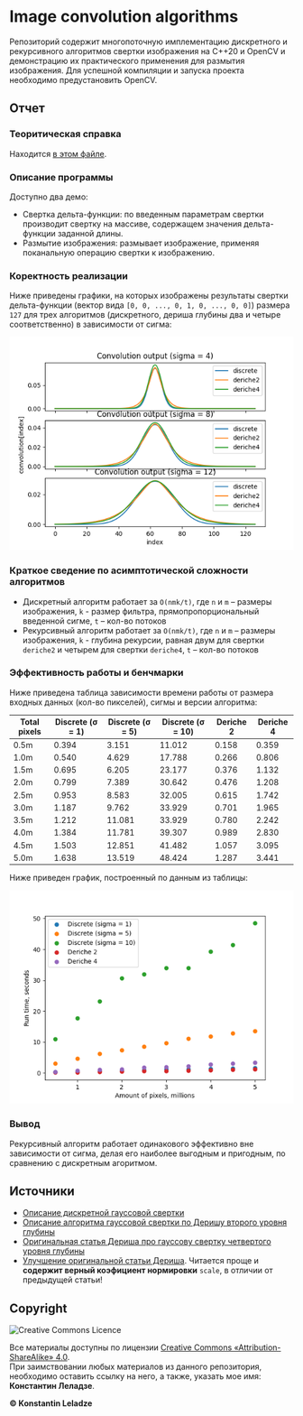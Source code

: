 # Image convolution algorithms

Репозиторий содержит многопоточную имплементацию дискретного и рекурсивного алгоритмов свертки изображения на C++20 и OpenCV и демонстрацию их практического применения для размытия изображения. Для успешной компиляции и запуска проекта необходимо предустановить OpenCV.

## Отчет

### Теоритическая справка
Находится [в этом файле](https://github.com/Costello1329/image-convolution-algorithms/blob/master/theory.pdf).

### Описание программы
Доступно два демо:
+ Свертка дельта-функции: по введенным параметрам свертки производит свертку на массиве, содержащем значения дельта-функции заданной длины.
+ Размытие изображения: размывает изображение, применяя поканальную операцию свертки к изображению.

### Коректность реализации
Ниже приведены графики, на которых изображены результаты свертки дельта-функции (вектор вида `[0, 0, ..., 0, 1, 0, ..., 0, 0]`) размера `127` для трех алгоритмов (дискретного, дериша глубины два и четыре соответственно) в зависимости от сигма:

![Correctness](correctness_plots.png)

### Краткое сведение по асимптотической сложности алгоритмов
+ Дискретный алгоритм работает за `O(nmk/t)`, где `n` и `m` – размеры изображения, `k` - размер фильтра, прямопропорциональный введенной сигме, `t` – кол-во потоков
+ Рекурсивный алгоритм работает за `O(nmk/t)`, где  `n` и `m` – размеры изображения, `k` - глубина рекурсии, равная двум для свертки `deriche2` и четырем для свертки `deriche4`, `t` – кол-во потоков

### Эффективность работы и бенчмарки
Ниже приведена таблица зависимости времени работы от размера входных данных (кол-во пикселей), сигмы и версии алгоритма:

| Total pixels | Discrete (σ = 1)    | Discrete (σ = 5)   | Discrete (σ = 10)   | Deriche 2 | Deriche 4 |
|--------------|---------------------|--------------------|---------------------|-----------|-----------|
| 0.5m         | 0.394               | 3.151              | 11.012              | 0.158     | 0.359     |
| 1.0m         | 0.540               | 4.629              | 17.788              | 0.266     | 0.806     |
| 1.5m         | 0.695               | 6.205              | 23.177              | 0.376     | 1.132     |
| 2.0m         | 0.799               | 7.389              | 30.642              | 0.476     | 1.208     |
| 2.5m         | 0.953               | 8.583              | 32.005              | 0.615     | 1.742     |
| 3.0m         | 1.187               | 9.762              | 33.929              | 0.701     | 1.965     |
| 3.5m         | 1.212               | 11.081             | 33.929              | 0.780     | 2.242     |
| 4.0m         | 1.384               | 11.781             | 39.307              | 0.989     | 2.830     |
| 4.5m         | 1.503               | 12.851             | 41.482              | 1.057     | 3.095     |
| 5.0m         | 1.638               | 13.519             | 48.424              | 1.287     | 3.441     |

Ниже приведен график, построенный по данным из таблицы:

![Performance](performance_plots.png)

### Вывод
Рекурсивный алгоритм работает одинакового эффективно вне зависимости от сигма, делая его наиболее выгодным и пригодным, по сравнению с дискретным агоритмом.

## Источники
+ [Описание дискретной гауссовой свертки](https://en.wikipedia.org/wiki/Canny_edge_detector)
+ [Описание алгоритма гауссовой свертки по Деришу второго уровня глубины](https://en.wikipedia.org/wiki/Deriche_edge_detector)
+ [Оригинальная статья Дериша про гауссову свертку четвертого уровня глубины](https://hal.inria.fr/inria-00074778/document)
+ [Улучшение оригинальной статьи Дериша](https://www.yumpu.com/en/document/read/36483672/improving-deriche-style-recursive-gaussian-filters). Читается проще и **содержит верный коэфициент нормировки** `scale`, в отличии от предыдущей статьи!

## Copyright

![Creative Commons Licence](https://i.creativecommons.org/l/by-sa/4.0/88x31.png)

Все материалы доступны по лицензии [Creative Commons «Attribution-ShareAlike» 4.0](http://creativecommons.org/licenses/by-sa/4.0/). \
При заимствовании любых материалов из данного репозитория, необходимо оставить ссылку на него, а также, указать мое имя: **Константин Леладзе**.

__© Konstantin Leladze__
